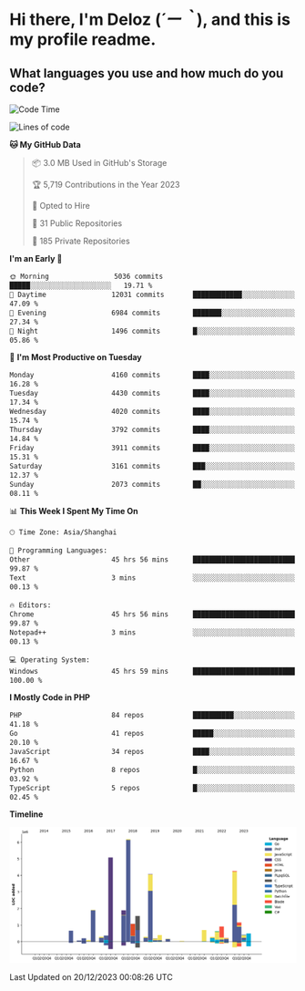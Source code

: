# **Hi there, I'm Deloz (*´ー｀*), and this is my profile readme.**

## **What languages you use and how much do you code?**

<!--START_SECTION:waka-->
![Code Time](http://img.shields.io/badge/Code%20Time-3%2C025%20hrs-blue)

![Lines of code](https://img.shields.io/badge/From%20Hello%20World%20I%27ve%20Written-33.4%20million%20lines%20of%20code-blue)

**🐱 My GitHub Data** 

> 📦 3.0 MB Used in GitHub's Storage 
 > 
> 🏆 5,719 Contributions in the Year 2023
 > 
> 💼 Opted to Hire
 > 
> 📜 31 Public Repositories 
 > 
> 🔑 185 Private Repositories 
 > 
**I'm an Early 🐤** 

```text
🌞 Morning                5036 commits        █████░░░░░░░░░░░░░░░░░░░░   19.71 % 
🌆 Daytime                12031 commits       ████████████░░░░░░░░░░░░░   47.09 % 
🌃 Evening                6984 commits        ███████░░░░░░░░░░░░░░░░░░   27.34 % 
🌙 Night                  1496 commits        █░░░░░░░░░░░░░░░░░░░░░░░░   05.86 % 
```
📅 **I'm Most Productive on Tuesday** 

```text
Monday                   4160 commits        ████░░░░░░░░░░░░░░░░░░░░░   16.28 % 
Tuesday                  4430 commits        ████░░░░░░░░░░░░░░░░░░░░░   17.34 % 
Wednesday                4020 commits        ████░░░░░░░░░░░░░░░░░░░░░   15.74 % 
Thursday                 3792 commits        ████░░░░░░░░░░░░░░░░░░░░░   14.84 % 
Friday                   3911 commits        ████░░░░░░░░░░░░░░░░░░░░░   15.31 % 
Saturday                 3161 commits        ███░░░░░░░░░░░░░░░░░░░░░░   12.37 % 
Sunday                   2073 commits        ██░░░░░░░░░░░░░░░░░░░░░░░   08.11 % 
```


📊 **This Week I Spent My Time On** 

```text
🕑︎ Time Zone: Asia/Shanghai

💬 Programming Languages: 
Other                    45 hrs 56 mins      █████████████████████████   99.87 % 
Text                     3 mins              ░░░░░░░░░░░░░░░░░░░░░░░░░   00.13 % 

🔥 Editors: 
Chrome                   45 hrs 56 mins      █████████████████████████   99.87 % 
Notepad++                3 mins              ░░░░░░░░░░░░░░░░░░░░░░░░░   00.13 % 

💻 Operating System: 
Windows                  45 hrs 59 mins      █████████████████████████   100.00 % 
```

**I Mostly Code in PHP** 

```text
PHP                      84 repos            ██████████░░░░░░░░░░░░░░░   41.18 % 
Go                       41 repos            █████░░░░░░░░░░░░░░░░░░░░   20.10 % 
JavaScript               34 repos            ████░░░░░░░░░░░░░░░░░░░░░   16.67 % 
Python                   8 repos             █░░░░░░░░░░░░░░░░░░░░░░░░   03.92 % 
TypeScript               5 repos             █░░░░░░░░░░░░░░░░░░░░░░░░   02.45 % 
```



**Timeline**

![Lines of Code chart](https://raw.githubusercontent.com/deloz/deloz/main/assets/bar_graph.png)


 Last Updated on 20/12/2023 00:08:26 UTC
<!--END_SECTION:waka-->
